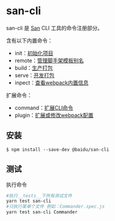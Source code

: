 # san-cli

san-cli 是 [San](https://github.com/baidu/san) CLI 工具的命令注册部分。

含有以下内置命令：
-   init：[初始化项目](https://ecomfe.github.com/san-cli/#/create-project)
-   remote：[管理脚手架模板别名](https://ecomfe.github.com/san-cli/#/create-project)
-   build：[生产打包](https://ecomfe.github.com/san-cli/#/build)
-   serve：[开发打包](https://ecomfe.github.com/san-cli/#/serve)
-   inpect：[查看webpack内置信息](https://ecomfe.github.com/san-cli/#/inspect)

扩展命令：
-   command：[扩展CLI命令](https://ecomfe.github.com/san-cli/#/cmd-plugin)
-   plugin：[扩展或修改webpack配置](https://ecomfe.github.com/san-cli/#/srv-plugin)

## 安装

```shell
$ npm install --save-dev @baidu/san-cli
```

## 测试

执行命令

```bash
#执行__tests__下所有测试文件
yarn test san-cli
#只执行某单个文件 例如：Commander.spec.js
yarn test san-cli Commander
```

